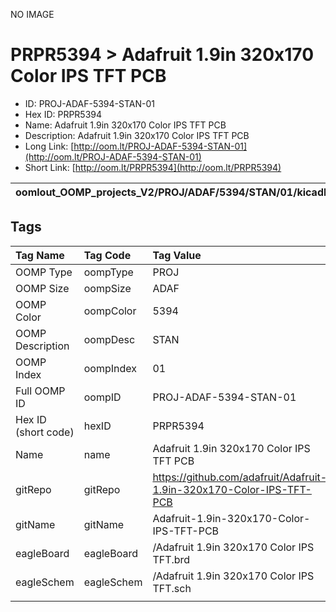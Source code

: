 


  
NO IMAGE  
# PRPR5394 > Adafruit 1.9in 320x170 Color IPS TFT PCB

- ID: PROJ-ADAF-5394-STAN-01
- Hex ID: PRPR5394
- Name: Adafruit 1.9in 320x170 Color IPS TFT PCB
- Description: Adafruit 1.9in 320x170 Color IPS TFT PCB
- Long Link: [http://oom.lt/PROJ-ADAF-5394-STAN-01](http://oom.lt/PROJ-ADAF-5394-STAN-01)
- Short Link: [http://oom.lt/PRPR5394](http://oom.lt/PRPR5394)
  

|oomlout_OOMP_projects_V2/PROJ/ADAF/5394/STAN/01/kicadPcb3dFront.png|oomlout_OOMP_projects_V2/PROJ/ADAF/5394/STAN/01/kicadPcb3dBack.png|oomlout_OOMP_projects_V2/PROJ/ADAF/5394/STAN/01/kicadPcb3d.png||
| :---: | :---: | :---: | :---: |

## Tags
  

|Tag Name|Tag Code|Tag Value|
| :--- | :--- | :--- |
|OOMP Type|oompType|PROJ|
|OOMP Size|oompSize|ADAF|
|OOMP Color|oompColor|5394|
|OOMP Description|oompDesc|STAN|
|OOMP Index|oompIndex|01|
|Full OOMP ID|oompID|PROJ-ADAF-5394-STAN-01|
|Hex ID (short code)|hexID|PRPR5394|
|Name|name|Adafruit 1.9in 320x170 Color IPS TFT PCB|
|gitRepo|gitRepo|https://github.com/adafruit/Adafruit-1.9in-320x170-Color-IPS-TFT-PCB|
|gitName|gitName|Adafruit-1.9in-320x170-Color-IPS-TFT-PCB|
|eagleBoard|eagleBoard|/Adafruit 1.9in 320x170 Color IPS TFT.brd|
|eagleSchem|eagleSchem|/Adafruit 1.9in 320x170 Color IPS TFT.sch|
||||
